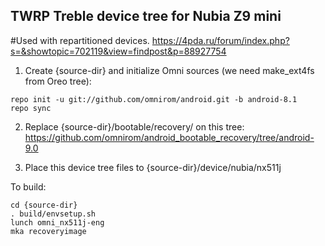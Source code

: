 ## TWRP Treble device tree for Nubia Z9 mini

#Used with repartitioned devices. https://4pda.ru/forum/index.php?s=&showtopic=702119&view=findpost&p=88927754

1) Create {source-dir} and initialize Omni sources (we need make_ext4fs from Oreo tree): 

```
repo init -u git://github.com/omnirom/android.git -b android-8.1
repo sync
```

2) Replace {source-dir}/bootable/recovery/ on this tree: https://github.com/omnirom/android_bootable_recovery/tree/android-9.0

3) Place this device tree files to {source-dir}/device/nubia/nx511j


To build:

```
cd {source-dir}
. build/envsetup.sh
lunch omni_nx511j-eng
mka recoveryimage
```
